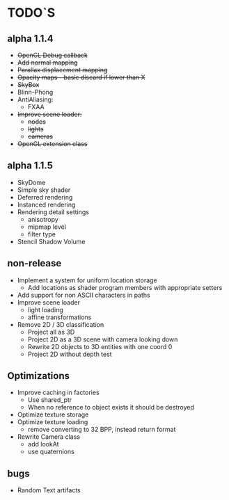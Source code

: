 # TODO`S

## alpha 1.1.4
* ~~OpenGL Debug callback~~
* ~~Add normal mapping~~
* ~~Parallax displacement mapping~~
* ~~Opacity maps - basic discard if lower than X~~
* ~~SkyBox~~
* Blinn-Phong
* AntiAliasing:
  * FXAA
* ~~Improve scene loader:~~
  * ~~nodes~~
  * ~~lights~~
  * ~~cameras~~
* ~~OpenGL extension class~~

## alpha 1.1.5
* SkyDome
* Simple sky shader
* Deferred rendering
* Instanced rendering
* Rendering detail settings
  * anisotropy
  * mipmap level
  * filter type
* Stencil Shadow Volume

## non-release
* Implement a system for uniform location storage  
  * Add locations as shader program members with appropriate setters
* Add support for non ASCII characters in paths
* Improve scene loader
  * light loading
  * affine transformations
* Remove 2D / 3D classification
  * Project all as 3D
  * Project 2D as a 3D scene with camera looking down
  * Rewrite 2D objects to 3D entities with one coord 0
  * Project 2D without depth test

## Optimizations
* Improve caching in factories
  * Use shared_ptr
  * When no reference to object exists it should be destroyed
* Optimize texture storage
* Optimize texture loading
  * remove converting to 32 BPP, instead return format
* Rewrite Camera class
  * add lookAt
  * use quaternions

## bugs
* Random Text artifacts
